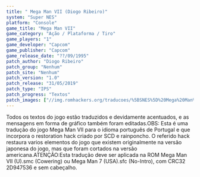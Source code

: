 ```yaml
---
title: " Mega Man VII (Diogo Ribeiro)"
system: "Super NES"
platform: "Console"
game_title: "Mega Man VII"
game_category: "Ação / Plataforma / Tiro"
game_players: "1"
game_developer: "Capcom"
game_publisher: "Capcom"
game_release_date: "??/09/1995"
patch_author: "Diogo Ribeiro"
patch_group: "Nenhum"
patch_site: "Nenhum"
patch_version: "1.0"
patch_release: "31/05/2019"
patch_type: "IPS"
patch_progress: "Textos"
patch_images: ["//img.romhackers.org/traducoes/%5BSNES%5D%20Mega%20Man%20VII%20-%20Diogo%20Ribeiro%20-%201.png","//img.romhackers.org/traducoes/%5BSNES%5D%20Mega%20Man%20VII%20-%20Diogo%20Ribeiro%20-%202.png","//img.romhackers.org/traducoes/%5BSNES%5D%20Mega%20Man%20VII%20-%20Diogo%20Ribeiro%20-%203.png"]
---
```

Todos os textos do jogo estão traduzidos e devidamente acentuados, e as mensagens em forma de gráfico também foram editadas.OBS: Esta é uma tradução do jogo Mega Man VII para o idioma português de Portugal e que incorpora o restoration hack criado por SCD e rainponcho. O referido hack restaura varios elementos do jogo que existem originalmente na versão japonesa do jogo, mas que foram cortados na versão americana.ATENÇÃO:Esta tradução deve ser aplicada na ROM Mega Man VII (U).smc (Cowering) ou Mega Man 7 (USA).sfc (No-Intro), com CRC32 2D947536 e sem cabeçalho.